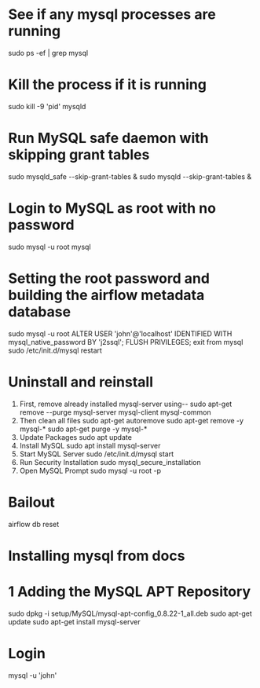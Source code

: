 # See if any mysql processes are running
sudo  ps -ef | grep mysql
# Kill the process if it is running
sudo kill -9 'pid' mysqld
# Run MySQL safe daemon with skipping grant tables
sudo mysqld_safe --skip-grant-tables &
sudo mysqld --skip-grant-tables &
# Login to MySQL as root with no password
sudo mysql -u root mysql
# Setting the root password and building the airflow metadata database
sudo mysql -u root
ALTER USER 'john'@'localhost' IDENTIFIED WITH mysql_native_password BY 'j2ssql';
FLUSH PRIVILEGES;
exit from mysql
sudo /etc/init.d/mysql restart

# Uninstall and reinstall
1. First, remove already installed mysql-server using--
sudo apt-get remove --purge mysql-server mysql-client mysql-common
2. Then clean all files
sudo apt-get autoremove
sudo apt-get remove -y mysql-*
sudo apt-get purge -y mysql-*
3. Update Packages
sudo apt update
4. Install MySQL
sudo apt install mysql-server
5. Start MySQL Server
sudo /etc/init.d/mysql start
6. Run Security Installation
sudo mysql_secure_installation
7. Open MySQL Prompt
sudo mysql -u root -p

# Bailout
airflow db reset

# Installing mysql from docs
# 1 Adding the MySQL APT Repository
sudo dpkg -i setup/MySQL/mysql-apt-config_0.8.22-1_all.deb
sudo apt-get update
sudo apt-get install mysql-server

# Login
mysql -u 'john'
